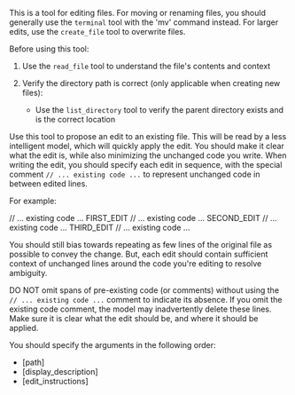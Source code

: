 This is a tool for editing files. For moving or renaming files, you should generally use the `terminal` tool with the 'mv' command instead. For larger edits, use the `create_file` tool to overwrite files.

Before using this tool:

1. Use the `read_file` tool to understand the file's contents and context

2. Verify the directory path is correct (only applicable when creating new files):
   - Use the `list_directory` tool to verify the parent directory exists and is the correct location

Use this tool to propose an edit to an existing file. This will be read by a less intelligent model, which will quickly apply the edit. You should make it clear what the edit is, while also minimizing the unchanged code you write. When writing the edit, you should specify each edit in sequence, with the special comment `// ... existing code ...` to represent unchanged code in between edited lines.

For example:

// ... existing code ...
FIRST_EDIT
// ... existing code ...
SECOND_EDIT
// ... existing code ...
THIRD_EDIT
// ... existing code ...

You should still bias towards repeating as few lines of the original file as possible to convey the change. But, each edit should contain sufficient context of unchanged lines around the code you're editing to resolve ambiguity.

DO NOT omit spans of pre-existing code (or comments) without using the `// ... existing code ...` comment to indicate its absence. If you omit the existing code comment, the model may inadvertently delete these lines. Make sure it is clear what the edit should be, and where it should be applied.

You should specify the arguments in the following order:

- [path]
- [display_description]
- [edit_instructions]
